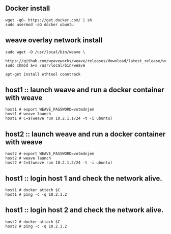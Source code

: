 ## Docker install

    wget -qO- https://get.docker.com/ | sh
    sudo usermod -aG docker ubuntu

## weave overlay network install

    sudo wget -O /usr/local/bin/weave \
         https://github.com/weaveworks/weave/releases/download/latest_release/weave
    sudo chmod a+x /usr/local/bin/weave
    
    apt-get install ethtool conntrack

## host1 :: launch weave and run a docker container with weave


    host1 # export WEAVE_PASSWORD=votmdnjem
    host1 # weave launch 
    host1 # C=$(weave run 10.2.1.1/24 -t -i ubuntu)



## host2 :: launch weave and run a docker container with weave

    host2 # export WEAVE_PASSWORD=votmdnjem
    host2 # weave launch
    host2 # C=$(weave run 10.2.1.2/24 -t -i ubuntu)

## host1 :: login host 1 and check the network alive.

    host1 # docker attach $C
    host1 # ping -c -q 10.2.1.2

## host1 :: login host 2 and check the network alive.

    host2 # docker attach $C
    host2 # ping -c -q 10.2.1.2

